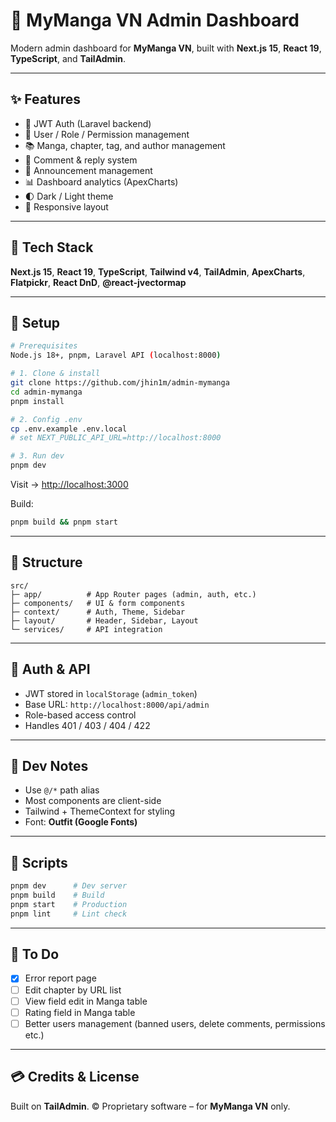 # 🧭 MyManga VN Admin Dashboard

Modern admin dashboard for **MyManga VN**, built with **Next.js 15**, **React 19**, **TypeScript**, and **TailAdmin**.

---

## ✨ Features

* 🔐 JWT Auth (Laravel backend)
* 👥 User / Role / Permission management
* 📚 Manga, chapter, tag, and author management
* 💬 Comment & reply system
* 📢 Announcement management
* 📊 Dashboard analytics (ApexCharts)
* 🌓 Dark / Light theme
* 📱 Responsive layout

---

## 🧰 Tech Stack

**Next.js 15**, **React 19**, **TypeScript**, **Tailwind v4**, **TailAdmin**,
**ApexCharts**, **Flatpickr**, **React DnD**, **@react-jvectormap**

---

## 🚀 Setup

```bash
# Prerequisites
Node.js 18+, pnpm, Laravel API (localhost:8000)

# 1. Clone & install
git clone https://github.com/jhin1m/admin-mymanga
cd admin-mymanga
pnpm install

# 2. Config .env
cp .env.example .env.local
# set NEXT_PUBLIC_API_URL=http://localhost:8000

# 3. Run dev
pnpm dev
```

Visit → [http://localhost:3000](http://localhost:3000)

Build:

```bash
pnpm build && pnpm start
```

---

## 📁 Structure

```
src/
├─ app/          # App Router pages (admin, auth, etc.)
├─ components/   # UI & form components
├─ context/      # Auth, Theme, Sidebar
├─ layout/       # Header, Sidebar, Layout
└─ services/     # API integration
```

---

## 🔑 Auth & API

* JWT stored in `localStorage` (`admin_token`)
* Base URL: `http://localhost:8000/api/admin`
* Role-based access control
* Handles 401 / 403 / 404 / 422

---

## 🧭 Dev Notes

* Use `@/*` path alias
* Most components are client-side
* Tailwind + ThemeContext for styling
* Font: **Outfit (Google Fonts)**

---

## 🧪 Scripts

```bash
pnpm dev      # Dev server
pnpm build    # Build
pnpm start    # Production
pnpm lint     # Lint check
```
---

## 📝 To Do
- [x] Error report page
- [ ] Edit chapter by URL list
- [ ] View field edit in Manga table
- [ ] Rating field in Manga table
- [ ] Better users management (banned users, delete comments, permissions etc.)

---

## 💳 Credits & License

Built on **TailAdmin**.
© Proprietary software – for **MyManga VN** only.